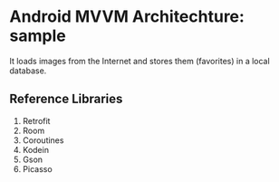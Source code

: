 # Android MVVM Architechture: sample

It loads images from the Internet and stores them (favorites) in a local database.

## Reference Libraries

1. Retrofit
2. Room
3. Coroutines
4. Kodein
5. Gson
6. Picasso

